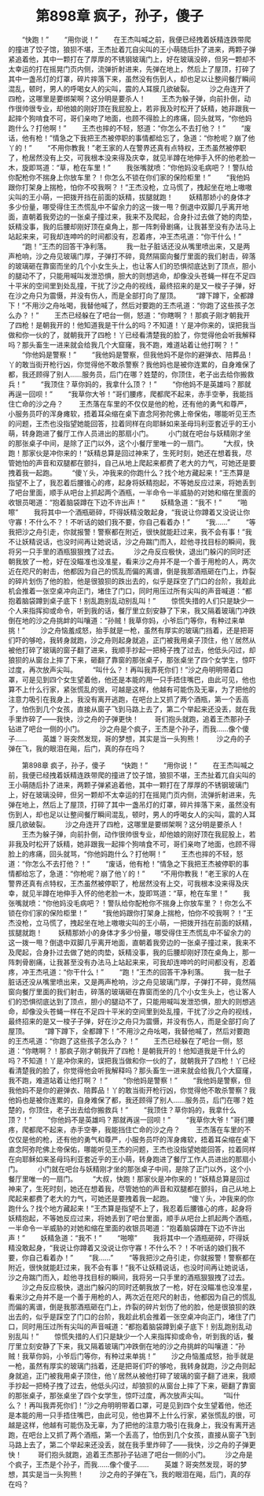 # 　　第898章 疯子，孙子，傻子
　　“快跑！”
　　“用你说！”
　　在王杰叫喊之前，我便已经拽着妖精连跌带爬的撞进了饺子馆，狼狈不堪，王杰扯着兀自尖叫的王小萌随后扑了进来，两颗子弹紧追着他，其中一颗打在了厚厚的不锈钢玻璃门上，好在玻璃没碎，但另一颗却不太幸运的打在摇晃门页内侧，流弹折射进来，先弹在地上，然后上了屋顶，打碎了其中一盏吊灯的灯罩，碎片摔落下来，虽然没有伤到人，却也足以让整间餐厅瞬间混乱，顿时，男人的呼喝女人的尖叫，震的人耳膜几欲破裂。
　　沙之舟连开了四枪，这哪里是要绑架啊？这分明是要杀人！
　　王杰为躲子弹，向前扑倒，动作很帅很专业，却他娘的刚好顶在我屁股上，若非我及时松开了妖精，她非跟我一起摔个狗啃食不可，哥们亲吻了地面，也顾不得脸上的疼痛，回头就骂，“你他妈跑什么？打他啊！”
　　王杰也摔的不轻，怒道：“你怎么不去打他？！”
　　“废话，他有枪！”情急之下我把王杰被停职的事情都给忘了，急道：“你枪呢？崩了他丫的！”
　　“不用你教我！”老王家的人在警界还真有点特权，王杰虽然被停职了，枪居然没有上交，可我根本没来得及庆幸，就见半蹲在地伸手入怀的他老脸一木，旋即骂道：“草，枪在车里！”
　　我张嘴就喷：“你他妈没毛病吧？！警队给你配枪你不揣身上你放车里？！你怎么不锁在你们家的保险柜里！”
　　“我他妈跟你打架身上揣枪，怕你不咬我啊？！”王杰没枪，立马慌了，拽起坐在地上嗷嗷尖叫的王小萌，一把拨开挡在前面的妖精，拔腿就跑！
　　妖精那娇小的身体才多少份量，哪受得住王杰慌乱中不留余力的这一拨一甩？倒退中双脚几乎离开地面，直朝着我旁边的一张桌子撞过来，我来不及爬起，合身扑过去做了她的肉垫，妖精没事，我的后腰却刚好顶在桌角上，那一阵刺骨剧痛，让我甚至没有办法马上站起来来，可我却连呻吟的时间都没有，忍着疼，冲王杰吼道：“你干什么！”
　　“跑！”王杰的回答干净利落。
　　我一肚子脏话还没从嘴里喷出来，又是两声枪响，沙之舟见玻璃门厚，子弹打不碎，竟然隔窗向餐厅里面的我们射击，碎落的玻璃砸在靠窗而坐的几个小女生头上，也让客人们的恐惧彻底达到了顶点，胆小的腿动不了，只能用喊叫发泄恐惧，胆大的则想逃命，却像没头苍蝇一样在不足四十平米的空间里到处乱撞，干扰了沙之舟的视线，最终招来的是又一梭子子弹，好在沙之舟只为震慑，并没有伤人，而是全部打向了屋顶。
　　“蹲下蹲下，全都蹲下！”不用沙之舟吆喝，我替他喊了，然后对要跑的王杰吼道：“你跑了这些孩子怎么办？！”
　　王杰已经躲在了吧台一侧，怒道：“你瞎啊？！那疯子刚才朝我开了四枪！是朝我开的！他知道我是干什么的吗？不知道！丫是冲你来的，误把我当做和你一伙的了，就朝我开了四枪！丫已经看清楚我的脸了，你觉得他会听我解释吗？那头畜生一进来就会给我几个大窟窿，我不跑，难道站着让他打啊？！”
　　“你他妈是警察！”
　　“我他妈是警察，但我他妈不是你的避弹衣、陪葬品！丫的敢当街开枪行凶，你觉得他不敢杀警察？我他妈也是被你连累的，自身难保了都，我还顾得了别人……服务员，后门在哪？姓楚的，你顶住，老子出去给你搬救兵！”
　　“我顶住？草你妈的，我拿什么顶？！”
　　“你他妈不是英雄吗？那就再逞一回呗！”
　　“我草你大爷！”哥们腰疼，爬都爬不起来，赤手空拳，我能挡住亡命的沙之舟？
　　王杰落在车里的不仅仅是他的枪，还有他的勇气和尊严，小服务员吓的浑身瘫软，捂着耳朵缩在桌下直念阿弥陀佛上帝保佑，哪能听见王杰的问题，王杰也没指望她能回答，拉着同样在向耶稣如来圣母玛利亚套近乎的王小萌，转身跑进了餐厅工作人员进出的那扇小门。
　　小门就在吧台与妖精刚才坐的那张桌子中间，是除了正门以外，这个小餐厅里唯一的一扇门。
　　“大叔，快跑！那家伙是冲你来的！”妖精总算是回过神来了，生死时刻，她还在想着我，尽管她怕的声音和双腿都在颤抖，自己从地上爬起来都费了老大的力气，可她还是要拽着我一起跑。
　　“傻丫头，冲我来的你跑什么？找个地方藏起来！”王杰算是指望不上了，我忍着后腰锥心的疼，起身将妖精抱起，不等她反应过来，将她丢到了吧台里面，顺手从吧台上抓起两个酒瓶，一半命令一半威胁的对她和缩在里面的收银员喝道：“抱着脑袋蹲在下边不许出声！”
　　妖精急道：“我不！”
　　“啪嚓”
　　我将其中一个酒瓶砸碎，吓得妖精没敢起身，“我说让你蹲着又没说让你守寡！不什么不？！不听话的娘们我不要，你自己看着办！”
　　“我……”
　　“等我把沙之舟引走，你就报警！警察都在附近，很快就能赶过来，我不会有事！”我不让妖精说话，也没时间再让她说话，沙之舟踹门而入，趁他寻找目标的瞬间，我将另一只手里的酒瓶狠狠拽了过去。
　　沙之舟反应极快，退出门躲闪的同时还朝我放了一枪，好在没瞄准也没准星，看来沙之舟并不是一个善于用枪的人，两次近在咫尺的射击，他都因为自己的慌乱而偏的离谱，倒是我那酒瓶砸在门上，炸裂的碎片划伤了他的脸，他是很狼狈的跌出去的，似乎是踩空了门口的台阶，我趁此机会推着一张空桌冲向正门，堵住了门口，同时用压过所有尖叫的声音喊道：“都抱着脑袋蹲到桌子底下！别乱跑别乱动别乱叫！”
　　惊慌失措的人们只是缺少一个人来指挥抑或命令，听到我的话，餐厅里立刻安静了下来，我又隔着玻璃门冲跌倒在地的沙之舟挑衅的叫嚷道：“孙贼！我草你妈，小爷后门等你，有种过来单挑！”
　　沙之舟恼羞成怒，抬手就是一枪，虽然有厚实的玻璃门挡着，还是把哥们吓的够呛，我转身就跑，沙之舟则起身就追，正门被我用桌子顶住，他丫居然从被他打碎了玻璃的窗子翻了进来，我顺手抄起一把椅子拽了过去，他低头闪过，却狼狈的从窗台上摔了下来，砸翻了靠窗的那张桌子，那张桌坐了四个女学生，惊吓过度，再次放声尖叫。
　　“叫什么？！再叫我弄死你们！”沙之舟明明带着口罩，可是见到四个女生望着他，他还是本能的用一只手捂住嘴巴，由此可见，他也算不上什么行家，紧张慌乱的很，可越是这样，他越有可能伤及无辜，为了把他的注意力吸引在我身上，我没有离开逃跑，在吧台上又抓了两个酒瓶，第一个丢高了，怕伤到几个女孩，直接从窗子飞到马路上去了，第二个举起来还没丢，就在我手里炸碎了——我快，沙之舟的子弹更快！
　　哥们抱头就跑，追着王杰那孙子钻进了吧台一侧的小门。
　　沙之舟是个疯子，王杰是个孙子，而我……像个傻子……
　　英雄？哥突然发现，哥的梦想，其实是当一头狗熊！
　　沙之舟的子弹在飞，我的眼泪在飚，后门，真的存在吗？

　　第898章 疯子，孙子，傻子
　　“快跑！”
　　“用你说！”
　　在王杰叫喊之前，我便已经拽着妖精连跌带爬的撞进了饺子馆，狼狈不堪，王杰扯着兀自尖叫的王小萌随后扑了进来，两颗子弹紧追着他，其中一颗打在了厚厚的不锈钢玻璃门上，好在玻璃没碎，但另一颗却不太幸运的打在摇晃门页内侧，流弹折射进来，先弹在地上，然后上了屋顶，打碎了其中一盏吊灯的灯罩，碎片摔落下来，虽然没有伤到人，却也足以让整间餐厅瞬间混乱，顿时，男人的呼喝女人的尖叫，震的人耳膜几欲破裂。
　　沙之舟连开了四枪，这哪里是要绑架啊？这分明是要杀人！
　　王杰为躲子弹，向前扑倒，动作很帅很专业，却他娘的刚好顶在我屁股上，若非我及时松开了妖精，她非跟我一起摔个狗啃食不可，哥们亲吻了地面，也顾不得脸上的疼痛，回头就骂，“你他妈跑什么？打他啊！”
　　王杰也摔的不轻，怒道：“你怎么不去打他？！”
　　“废话，他有枪！”情急之下我把王杰被停职的事情都给忘了，急道：“你枪呢？崩了他丫的！”
　　“不用你教我！”老王家的人在警界还真有点特权，王杰虽然被停职了，枪居然没有上交，可我根本没来得及庆幸，就见半蹲在地伸手入怀的他老脸一木，旋即骂道：“草，枪在车里！”
　　我张嘴就喷：“你他妈没毛病吧？！警队给你配枪你不揣身上你放车里？！你怎么不锁在你们家的保险柜里！”
　　“我他妈跟你打架身上揣枪，怕你不咬我啊？！”王杰没枪，立马慌了，拽起坐在地上嗷嗷尖叫的王小萌，一把拨开挡在前面的妖精，拔腿就跑！
　　妖精那娇小的身体才多少份量，哪受得住王杰慌乱中不留余力的这一拨一甩？倒退中双脚几乎离开地面，直朝着我旁边的一张桌子撞过来，我来不及爬起，合身扑过去做了她的肉垫，妖精没事，我的后腰却刚好顶在桌角上，那一阵刺骨剧痛，让我甚至没有办法马上站起来来，可我却连呻吟的时间都没有，忍着疼，冲王杰吼道：“你干什么！”
　　“跑！”王杰的回答干净利落。
　　我一肚子脏话还没从嘴里喷出来，又是两声枪响，沙之舟见玻璃门厚，子弹打不碎，竟然隔窗向餐厅里面的我们射击，碎落的玻璃砸在靠窗而坐的几个小女生头上，也让客人们的恐惧彻底达到了顶点，胆小的腿动不了，只能用喊叫发泄恐惧，胆大的则想逃命，却像没头苍蝇一样在不足四十平米的空间里到处乱撞，干扰了沙之舟的视线，最终招来的是又一梭子子弹，好在沙之舟只为震慑，并没有伤人，而是全部打向了屋顶。
　　“蹲下蹲下，全都蹲下！”不用沙之舟吆喝，我替他喊了，然后对要跑的王杰吼道：“你跑了这些孩子怎么办？！”
　　王杰已经躲在了吧台一侧，怒道：“你瞎啊？！那疯子刚才朝我开了四枪！是朝我开的！他知道我是干什么的吗？不知道！丫是冲你来的，误把我当做和你一伙的了，就朝我开了四枪！丫已经看清楚我的脸了，你觉得他会听我解释吗？那头畜生一进来就会给我几个大窟窿，我不跑，难道站着让他打啊？！”
　　“你他妈是警察！”
　　“我他妈是警察，但我他妈不是你的避弹衣、陪葬品！丫的敢当街开枪行凶，你觉得他不敢杀警察？我他妈也是被你连累的，自身难保了都，我还顾得了别人……服务员，后门在哪？姓楚的，你顶住，老子出去给你搬救兵！”
　　“我顶住？草你妈的，我拿什么顶？！”
　　“你他妈不是英雄吗？那就再逞一回呗！”
　　“我草你大爷！”哥们腰疼，爬都爬不起来，赤手空拳，我能挡住亡命的沙之舟？
　　王杰落在车里的不仅仅是他的枪，还有他的勇气和尊严，小服务员吓的浑身瘫软，捂着耳朵缩在桌下直念阿弥陀佛上帝保佑，哪能听见王杰的问题，王杰也没指望她能回答，拉着同样在向耶稣如来圣母玛利亚套近乎的王小萌，转身跑进了餐厅工作人员进出的那扇小门。
　　小门就在吧台与妖精刚才坐的那张桌子中间，是除了正门以外，这个小餐厅里唯一的一扇门。
　　“大叔，快跑！那家伙是冲你来的！”妖精总算是回过神来了，生死时刻，她还在想着我，尽管她怕的声音和双腿都在颤抖，自己从地上爬起来都费了老大的力气，可她还是要拽着我一起跑。
　　“傻丫头，冲我来的你跑什么？找个地方藏起来！”王杰算是指望不上了，我忍着后腰锥心的疼，起身将妖精抱起，不等她反应过来，将她丢到了吧台里面，顺手从吧台上抓起两个酒瓶，一半命令一半威胁的对她和缩在里面的收银员喝道：“抱着脑袋蹲在下边不许出声！”
　　妖精急道：“我不！”
　　“啪嚓”
　　我将其中一个酒瓶砸碎，吓得妖精没敢起身，“我说让你蹲着又没说让你守寡！不什么不？！不听话的娘们我不要，你自己看着办！”
　　“我……”
　　“等我把沙之舟引走，你就报警！警察都在附近，很快就能赶过来，我不会有事！”我不让妖精说话，也没时间再让她说话，沙之舟踹门而入，趁他寻找目标的瞬间，我将另一只手里的酒瓶狠狠拽了过去。
　　沙之舟反应极快，退出门躲闪的同时还朝我放了一枪，好在没瞄准也没准星，看来沙之舟并不是一个善于用枪的人，两次近在咫尺的射击，他都因为自己的慌乱而偏的离谱，倒是我那酒瓶砸在门上，炸裂的碎片划伤了他的脸，他是很狼狈的跌出去的，似乎是踩空了门口的台阶，我趁此机会推着一张空桌冲向正门，堵住了门口，同时用压过所有尖叫的声音喊道：“都抱着脑袋蹲到桌子底下！别乱跑别乱动别乱叫！”
　　惊慌失措的人们只是缺少一个人来指挥抑或命令，听到我的话，餐厅里立刻安静了下来，我又隔着玻璃门冲跌倒在地的沙之舟挑衅的叫嚷道：“孙贼！我草你妈，小爷后门等你，有种过来单挑！”
　　沙之舟恼羞成怒，抬手就是一枪，虽然有厚实的玻璃门挡着，还是把哥们吓的够呛，我转身就跑，沙之舟则起身就追，正门被我用桌子顶住，他丫居然从被他打碎了玻璃的窗子翻了进来，我顺手抄起一把椅子拽了过去，他低头闪过，却狼狈的从窗台上摔了下来，砸翻了靠窗的那张桌子，那张桌坐了四个女学生，惊吓过度，再次放声尖叫。
　　“叫什么？！再叫我弄死你们！”沙之舟明明带着口罩，可是见到四个女生望着他，他还是本能的用一只手捂住嘴巴，由此可见，他也算不上什么行家，紧张慌乱的很，可越是这样，他越有可能伤及无辜，为了把他的注意力吸引在我身上，我没有离开逃跑，在吧台上又抓了两个酒瓶，第一个丢高了，怕伤到几个女孩，直接从窗子飞到马路上去了，第二个举起来还没丢，就在我手里炸碎了——我快，沙之舟的子弹更快！
　　哥们抱头就跑，追着王杰那孙子钻进了吧台一侧的小门。
　　沙之舟是个疯子，王杰是个孙子，而我……像个傻子……
　　英雄？哥突然发现，哥的梦想，其实是当一头狗熊！
　　沙之舟的子弹在飞，我的眼泪在飚，后门，真的存在吗？
